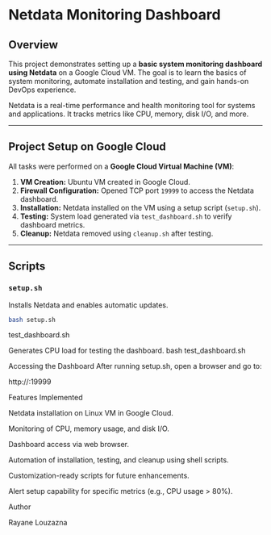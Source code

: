 # Netdata Monitoring Dashboard

## Overview

This project demonstrates setting up a **basic system monitoring dashboard using Netdata** on a Google Cloud VM. The goal is to learn the basics of system monitoring, automate installation and testing, and gain hands-on DevOps experience.

Netdata is a real-time performance and health monitoring tool for systems and applications. It tracks metrics like CPU, memory, disk I/O, and more.

---

## Project Setup on Google Cloud

All tasks were performed on a **Google Cloud Virtual Machine (VM)**:

1. **VM Creation:** Ubuntu VM created in Google Cloud.
2. **Firewall Configuration:** Opened TCP port `19999` to access the Netdata dashboard.
3. **Installation:** Netdata installed on the VM using a setup script (`setup.sh`).
4. **Testing:** System load generated via `test_dashboard.sh` to verify dashboard metrics.
5. **Cleanup:** Netdata removed using `cleanup.sh` after testing.

---

## Scripts

### `setup.sh`
Installs Netdata and enables automatic updates.  
```bash
bash setup.sh
````

test_dashboard.sh

Generates CPU load for testing the dashboard.
bash test_dashboard.sh


Accessing the Dashboard
After running setup.sh, open a browser and go to:

http://<your-vm-ip>:19999


Features Implemented

Netdata installation on Linux VM in Google Cloud.

Monitoring of CPU, memory usage, and disk I/O.

Dashboard access via web browser.

Automation of installation, testing, and cleanup using shell scripts.

Customization-ready scripts for future enhancements.

Alert setup capability for specific metrics (e.g., CPU usage > 80%).



Author

Rayane Louzazna
